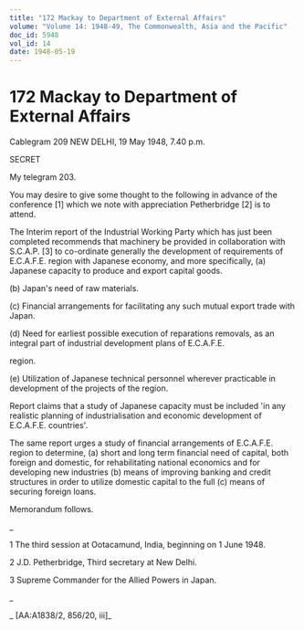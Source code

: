 ```yaml
---
title: "172 Mackay to Department of External Affairs"
volume: "Volume 14: 1948-49, The Commonwealth, Asia and the Pacific"
doc_id: 5948
vol_id: 14
date: 1948-05-19
---
```


# 172 Mackay to Department of External Affairs

Cablegram 209 NEW DELHI, 19 May 1948, 7.40 p.m.

SECRET

My telegram 203.

You may desire to give some thought to the following in advance of the conference [1] which we note with appreciation Petherbridge [2] is to attend.

The Interim report of the Industrial Working Party which has just been completed recommends that machinery be provided in collaboration with S.C.A.P. [3] to co-ordinate generally the development of requirements of E.C.A.F.E. region with Japanese economy, and more specifically, (a) Japanese capacity to produce and export capital goods.

(b) Japan's need of raw materials.

(c) Financial arrangements for facilitating any such mutual export trade with Japan.

(d) Need for earliest possible execution of reparations removals, as an integral part of industrial development plans of E.C.A.F.E.

region.

(e) Utilization of Japanese technical personnel wherever practicable in development of the projects of the region.

Report claims that a study of Japanese capacity must be included 'in any realistic planning of industrialisation and economic development of E.C.A.F.E. countries'.

The same report urges a study of financial arrangements of E.C.A.F.E. region to determine, (a) short and long term financial need of capital, both foreign and domestic, for rehabilitating national economics and for developing new industries (b) means of improving banking and credit structures in order to utilize domestic capital to the full (c) means of securing foreign loans.

Memorandum follows.

_

1 The third session at Ootacamund, India, beginning on 1 June 1948.

2 J.D. Petherbridge, Third secretary at New Delhi.

3 Supreme Commander for the Allied Powers in Japan.

_

_ [AA:A1838/2, 856/20, iii]_
